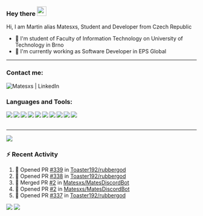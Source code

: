 ### Hey there <img src="https://media.giphy.com/media/hvRJCLFzcasrR4ia7z/giphy.gif" width="25px">

Hi, I am Martin alias Matesxs, Student and Developer from Czech Republic
- 📖 I'm student of Faculty of Information Technology on University of Technology in Brno
- 👷 I'm currently working as Software Developer in EPS Global

---

### Contact me:

[<img align="left" alt="Matesxs | LinkedIn" src="https://img.shields.io/badge/linkedin-%230077B5.svg?&style=for-the-badge&logo=linkedin&logoColor=white" />][linkedin]

<br />

### Languages and Tools:

<img align="left" src="https://img.shields.io/badge/python%20-%2314354C.svg?&style=for-the-badge&logo=python&logoColor=white"/>
<img align="left" src="https://img.shields.io/badge/Keras%20-%23D00000.svg?&style=for-the-badge&logo=Keras&logoColor=white"/>
<img align="left" src="https://img.shields.io/badge/TensorFlow%20-%23FF6F00.svg?&style=for-the-badge&logo=TensorFlow&logoColor=white" />
<img align="left" src="https://img.shields.io/badge/c++%20-%2300599C.svg?&style=for-the-badge&logo=c%2B%2B&ogoColor=white"/>
<img align="left" src="https://img.shields.io/badge/c%23%20-%23239120.svg?&style=for-the-badge&logo=c-sharp&logoColor=white"/>

<img align="left" src="https://img.shields.io/badge/git%20-%23F05033.svg?&style=for-the-badge&logo=git&logoColor=white"/>
<img align="left" src="https://img.shields.io/badge/github%20-%23121011.svg?&style=for-the-badge&logo=github&logoColor=white"/>
<img align="left" src="https://img.shields.io/badge/bitbucket%20-%230047B3.svg?&style=for-the-badge&logo=bitbucket&logoColor=white"/>
<img align="left" src ="https://img.shields.io/badge/MongoDB-%234ea94b.svg?&style=for-the-badge&logo=mongodb&logoColor=white"/>
<img align="left" src ="https://img.shields.io/badge/sqlite-%2307405e.svg?&style=for-the-badge&logo=sqlite&logoColor=white"/>
<br />
<br />

---

![](https://komarev.com/ghpvc/?username=Matesxs&color=dc143c&style=flat)
<br />

### :zap: Recent Activity

<!--START_SECTION:activity-->
1. 💪 Opened PR [#339](https://github.com/Toaster192/rubbergod/pull/339) in [Toaster192/rubbergod](https://github.com/Toaster192/rubbergod)
2. 💪 Opened PR [#338](https://github.com/Toaster192/rubbergod/pull/338) in [Toaster192/rubbergod](https://github.com/Toaster192/rubbergod)
3. 🎉 Merged PR [#2](https://github.com/Matesxs/MatesDiscordBot/pull/2) in [Matesxs/MatesDiscordBot](https://github.com/Matesxs/MatesDiscordBot)
4. 💪 Opened PR [#2](https://github.com/Matesxs/MatesDiscordBot/pull/2) in [Matesxs/MatesDiscordBot](https://github.com/Matesxs/MatesDiscordBot)
5. 💪 Opened PR [#337](https://github.com/Toaster192/rubbergod/pull/337) in [Toaster192/rubbergod](https://github.com/Toaster192/rubbergod)
<!--END_SECTION:activity-->


<img src="https://github-readme-stats.vercel.app/api?username=Matesxs&show_icons=true&theme=onedark&include_all_commits=true&count_private=true">
<img src="https://github-readme-stats.vercel.app/api/top-langs/?username=Matesxs&layout=compact&theme=onedark">

[linkedin]: https://www.linkedin.com/in/martin-douša-027570184/
